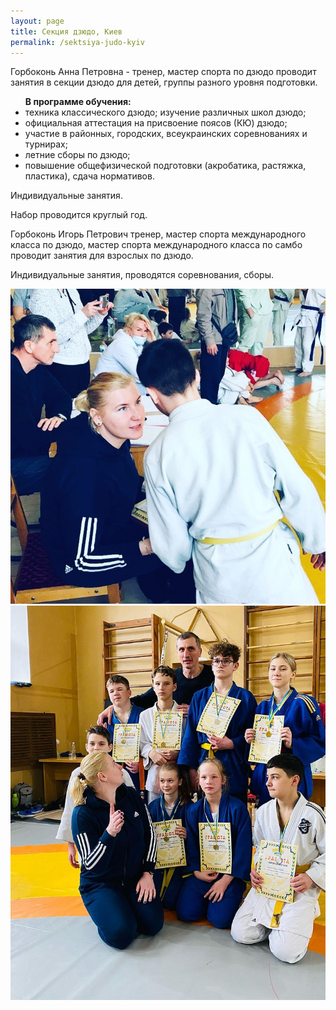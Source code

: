 ```yaml
---
layout: page
title: Секция дзюдо, Киев
permalink: /sektsiya-judo-kyiv
---
```


<p>
  <span class="h2">Горбоконь Анна Петровна</span> - тренер, мастер спорта по дзюдо проводит занятия в <span class="h3">секции дзюдо</span> для детей, группы разного уровня подготовки.
</p>
<ul>
  <b>В программе обучения:</b>
  <li>техника классического дзюдо;  изучение различных школ дзюдо;</li>
  <li>официальная аттестация на присвоение поясов (КЮ) дзюдо;</li>
  <li>участие в районных, городских, всеукраинских соревнованиях и турнирах;</li>
  <li>летние сборы по дзюдо;</li>
  <li>повышение общефизической подготовки (акробатика, растяжка, пластика), сдача нормативов.</li>
</ul>
<p>Индивидуальные занятия.</p>
<p>Набор проводится круглый год.</p>
<p>
  <span class="h2">Горбоконь Игорь Петрович</span> тренер, мастер спорта международного класса по дзюдо, мастер спорта международного класса по самбо проводит занятия для взрослых по <span class="h3">дзюдо.</span>
</p>
<p><span class="indzanat">Индивидуальные занятия, проводятся соревнования, сборы.</span></p>

![Турниры по дзюдо](/public/images/judo2.jpeg "Турниры по дзюдо")
![Наши чемпионы](/public/images/judo3.jpeg "Наши чемпионы")
